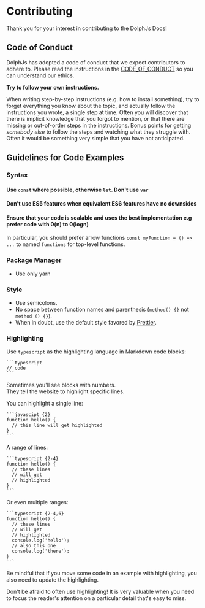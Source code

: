 # Contributing

Thank you for your interest in contributing to the DolphJs Docs!

## Code of Conduct

DolphJs has adopted a code of conduct that we expect contributors to adhere to.
Please read the instructions in the [CODE_OF_CONDUCT](CODE_OF_CONDUCT) so
you can understand our ethics.

**Try to follow your own instructions.**

When writing step-by-step instructions (e.g. how to install something), try to forget everything you know about the topic, and actually follow the instructions you wrote, a single step at time. Often you will discover that there is implicit knowledge that you forgot to mention, or that there are missing or out-of-order steps in the instructions. Bonus points for getting _somebody else_ to follow the steps and watching what they struggle with. Often it would be something very simple that you have not anticipated.

## Guidelines for Code Examples

### Syntax

#### Use `const` where possible, otherwise `let`. Don't use `var`

#### Don't use ES5 features when equivalent ES6 features have no downsides

#### Ensure that your code is scalable and uses the best implementation e.g prefer code with 0(n) to 0(logn)

In particular, you should prefer arrow functions `const myFunction = () => ...` to named `functions` for top-level functions.

### Package Manager

- Use only yarn

### Style

- Use semicolons.
- No space between function names and parenthesis (`method() {}` not `method () {}`).
- When in doubt, use the default style favored by [Prettier](https://prettier.io/playground/).

### Highlighting

Use `typescript` as the highlighting language in Markdown code blocks:

````
```typescript
// code
```
````

Sometimes you'll see blocks with numbers.  
They tell the website to highlight specific lines.

You can highlight a single line:

````
```javascipt {2}
function hello() {
  // this line will get highlighted
}
```
````

A range of lines:

````
```typescript {2-4}
function hello() {
  // these lines
  // will get
  // highlighted
}
```
````

Or even multiple ranges:

````
```typescript {2-4,6}
function hello() {
  // these lines
  // will get
  // highlighted
  console.log('hello');
  // also this one
  console.log('there');
}
```
````

Be mindful that if you move some code in an example with highlighting, you also need to update the highlighting.

Don't be afraid to often use highlighting! It is very valuable when you need to focus the reader's attention on a particular detail that's easy to miss.
